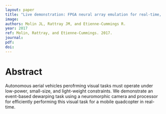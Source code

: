 ```yaml
---
layout: paper
title: "Live demonstration: FPGA neural array emulation for real-time, event-based simultaneous dewarping and filtering for aerial vehicles"
image:
authors: Molin JL, Rattray JM, and Etienne-Cummings R.
year: 2017
ref: Molin, Rattray, and Etienne-Cummings. 2017.
journal:
pdf:
doi:
---
```


# Abstract
Autonomous aerial vehicles perofrming visual tasks must operate under low-power, small-size, and light-weight constraints. We demonstrate an event-based dewarping task using a neuromorphic camera and processor for efficiently performing this visual task for a mobile quadcopter in real-time.
